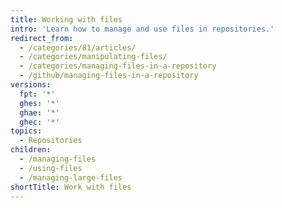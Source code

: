 ```yaml
---
title: Working with files
intro: 'Learn how to manage and use files in repositories.'
redirect_from:
  - /categories/81/articles/
  - /categories/manipulating-files/
  - /categories/managing-files-in-a-repository
  - /github/managing-files-in-a-repository
versions:
  fpt: '*'
  ghes: '*'
  ghae: '*'
  ghec: '*'
topics:
  - Repositories
children:
  - /managing-files
  - /using-files
  - /managing-large-files
shortTitle: Work with files
---
```


